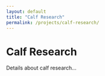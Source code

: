 ```yaml
---
layout: default
title: "Calf Research"
permalink: /projects/calf-research/
---
```

<h1>Calf Research</h1>
<p>Details about calf research...</p>

